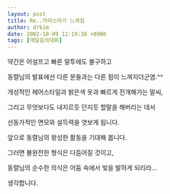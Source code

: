 ```yaml
---
layout: post
title: Re..카리스마가 느껴짐
author: drkim
date: 2002-10-09 12:19:38 +0900
tags: [깨달음의대화]
---
```

약간은 어설프고 빠른 말투에도 불구하고
  
동렬님의 발표에선 다른 분들과는 다른 힘이 느껴지더군염.^^
  
개성적인 헤어스타일과 밝은색 옷과 빠르게 전개해가는 말씨,
  
그리고 무엇보다도 내지르듯 던지듯 할말을 해버리는 데서
  
선동가적인 면모와 설득력을 엿보게 됩니다.
  
앞으로 동렬님의 왕성한 활동을 기대해 봅니다.
  
그러면 불완전한 형식은 다듬어질 것이고,
  
동렬님의 순수한 의식은 어둠 속에서 빛을 발하게 되리라...
  
생각합니다.